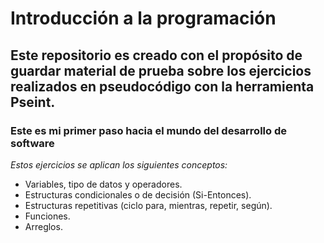 # Introducción a la programación

## Este repositorio es creado con el propósito de guardar material de prueba sobre los ejercicios realizados en pseudocódigo con la herramienta Pseint.

### Este es mi primer paso hacia el mundo del desarrollo de software

*Estos ejercicios se aplican los siguientes conceptos:*

 - Variables, tipo de datos y operadores.
 - Estructuras condicionales o de decisión (Si-Entonces).
 - Estructuras repetitivas (ciclo para, mientras, repetir, según).
 - Funciones.
 - Arreglos.
